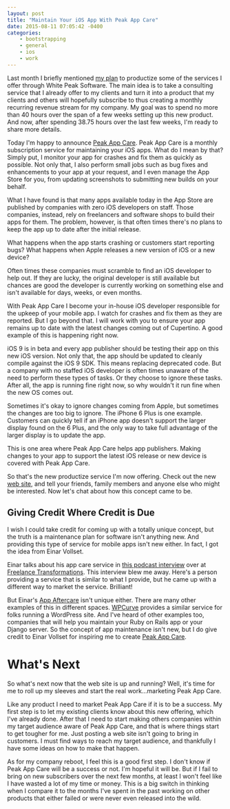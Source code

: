 ```yaml
---
layout: post
title: "Maintain Your iOS App With Peak App Care"
date: 2015-08-11 07:05:42 -0400
categories: 
    - bootstrapping
    - general
    - ios
    - work
---
```

Last month I briefly mentioned [my plan][1] to productize some of the services I offer through White Peak Software. The main idea is to take a consulting service that I already offer to my clients and turn it into a product that my clients and others will hopefully subscribe to thus creating a monthly recurring revenue stream for my company. My goal was to spend no more than 40 hours over the span of a few weeks setting up this new product. And now, after spending 38.75 hours over the last few weeks, I'm ready to share more details.

Today I'm happy to announce [Peak App Care][2]. Peak App Care is a monthly subscription service for maintaining your iOS apps. What do I mean by that? Simply put, I monitor your app for crashes and fix them as quickly as possible. Not only that, I also perform small jobs such as bug fixes and enhancements to your app at your request, and I even manage the App Store for you, from updating screenshots to submitting new builds on your behalf.

What I have found is that many apps available today in the App Store are published by companies with zero iOS developers on staff. Those companies, instead, rely on freelancers and software shops to build their apps for them. The problem, however, is that often times there's no plans to keep the app up to date after the initial release. 

What happens when the app starts crashing or customers start reporting bugs? What happens when Apple releases a new version of iOS or a new device? 

Often times these companies must scramble to find an iOS developer to help out. If they are lucky, the original developer is still available but chances are good the developer is currently working on something else and isn't available for days, weeks, or even months. 

With Peak App Care I become your in-house iOS developer responsible for the upkeep of your mobile app. I watch for crashes and fix them as they are reported. But I go beyond that. I will work with you to ensure your app remains up to date with the latest changes coming out of Cupertino. A good example of this is happening right now. 

iOS 9 is in beta and every app publisher should be testing their app on this new iOS version. Not only that, the app should be updated to cleanly compile against the iOS 9 SDK. This means replacing deprecated code. But a company with no staffed iOS developer is often times unaware of the need to perform these types of tasks. Or they choose to ignore these tasks. After all, the app is running fine right now, so why wouldn't it run fine when the new OS comes out. 

Sometimes it's okay to ignore changes coming from Apple, but sometimes the changes are too big to ignore. The iPhone 6 Plus is one example. Customers can quickly tell if an iPhone app doesn't support the larger display found on the 6 Plus, and the only way to take full advantage of the larger display is to update the app. 

This is one area where Peak App Care helps app publishers. Making changes to your app to support the latest iOS release or new device is covered with Peak App Care.

So that's the new productize service I'm now offering. Check out the new [web site][2], and tell your friends, family members and anyone else who might be interested. Now let's chat about how this concept came to be.

## Giving Credit Where Credit is Due

I wish I could take credit for coming up with a totally unique concept, but the truth is a maintenance plan for software isn't anything new. And providing this type of service for mobile apps isn't new either. In fact, I got the idea from Einar Vollset. 

Einar talks about his app care service in [this podcast interview][3] over at [Freelance Transformations][4]. This interview blew me away. Here's a person providing a service that is similar to what I provide, but he came up with a different way to market the service. Brilliant! 

But Einar's [App Aftercare][5] isn't unique either. There are many other examples of this in different spaces. [WPCurve][6] provides a similar service for folks running a WordPress site. And I've heard of other examples too, companies that will help you maintain your Ruby on Rails app or your Django server. So the concept of app maintenance isn't new, but I do give credit to Einar Vollset for inspiring me to create [Peak App Care][2]. 

# What's Next

So what's next now that the web site is up and running? Well, it's time for me to roll up my sleeves and start the real work...marketing Peak App Care. 

Like any product I need to market Peak App Care if it is to be a success. My first step is to let my existing clients know about this new offering, which I've already done. After that I need to start making others companies within my target audience aware of Peak App Care, and that is where things start to get tougher for me. Just posting a web site isn't going to bring in customers. I must find ways to reach my target audience, and thankfully I have some ideas on how to make that happen.

As for my company reboot, I feel this is a good first step. I don't know if Peak App Care will be a success or not. I'm hopeful it will be. But if I fail to bring on new subscribers over the next few months, at least I won't feel like I have wasted a lot of my time or money. This is a big switch in thinking when I compare it to the months I've spent in the past working on other products that either failed or were never even released into the wild.

[1]: http://www.thecave.com/2015/07/07/ive-been-doing-it-wrong/
[2]: https://www.peakappcare.com
[3]: http://www.freelancetransformation.com/blog/building-a-recurring-revenue-consulting-business-with-einar-vollset
[4]: http://www.freelancetransformation.com
[5]: http://www.appaftercare.com
[6]: http://wpcurve.com
